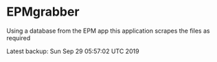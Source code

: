 # EPMgrabber
Using a database from the EPM app this application scrapes the files as required


Latest backup: Sun Sep 29 05:57:02 UTC 2019
